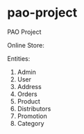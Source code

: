 # pao-project
PAO Project

Online Store:

Entities: 
  1. Admin
  2. User
  3. Address
  4. Orders
  5. Product
  6. Distributors
  7. Promotion
  8. Category
  
  

